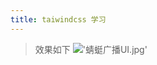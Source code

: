 ```yaml
---
title: taiwindcss 学习
---
```

>效果如下
!['蜻蜓广播UI.jpg'](../../assets/images/qing-ting-ui.jpg)


<code src="./demo.tsx" iframe="400">
